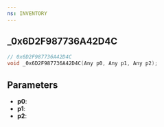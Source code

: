 ```yaml
---
ns: INVENTORY
---
```

## _0x6D2F987736A42D4C

```c
// 0x6D2F987736A42D4C
void _0x6D2F987736A42D4C(Any p0, Any p1, Any p2);
```

## Parameters
* **p0**:
* **p1**:
* **p2**:
